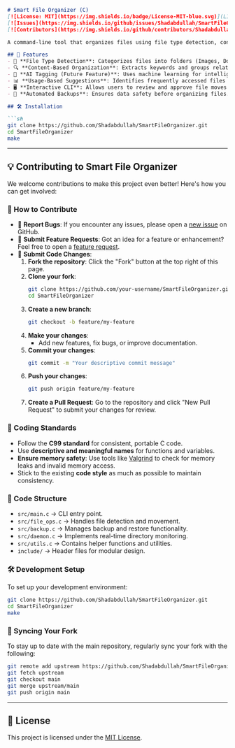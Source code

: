 ```markdown
# Smart File Organizer (C)
[![License: MIT](https://img.shields.io/badge/License-MIT-blue.svg)](LICENSE)
[![Issues](https://img.shields.io/github/issues/Shadabdullah/SmartFileOrganizer.svg)](https://github.com/Shadabdullah/SmartFileOrganizer/issues)
[![Contributors](https://img.shields.io/github/contributors/Shadabdullah/SmartFileOrganizer.svg)](https://github.com/Shadabdullah/SmartFileOrganizer/graphs/contributors)

A command-line tool that organizes files using file type detection, content analysis, and AI-based tagging.

## 🚀 Features
- 📂 **File Type Detection**: Categorizes files into folders (Images, Documents, Videos, etc.).
- 🔍 **Content-Based Organization**: Extracts keywords and groups related text files.
- 🧠 **AI Tagging (Future Feature)**: Uses machine learning for intelligent categorization.
- 📊 **Usage-Based Suggestions**: Identifies frequently accessed files and suggests moving them to a **Favorites** folder.
- 🖥️ **Interactive CLI**: Allows users to review and approve file moves before execution.
- 🔄 **Automated Backups**: Ensures data safety before organizing files.

## 🛠️ Installation

```sh
git clone https://github.com/Shadabdullah/SmartFileOrganizer.git
cd SmartFileOrganizer
make
```

---

## 💡 Contributing to Smart File Organizer

We welcome contributions to make this project even better! Here's how you can get involved:

### 📌 How to Contribute
- 🐛 **Report Bugs**: If you encounter any issues, please open a [new issue](https://github.com/Shadabdullah/SmartFileOrganizer/issues) on GitHub.
- 🚀 **Submit Feature Requests**: Got an idea for a feature or enhancement? Feel free to open a [feature request](https://github.com/Shadabdullah/SmartFileOrganizer/issues).
- 🔧 **Submit Code Changes**:  
   1. **Fork the repository**: Click the "Fork" button at the top right of this page.  
   2. **Clone your fork**:  
      ```sh
      git clone https://github.com/your-username/SmartFileOrganizer.git
      cd SmartFileOrganizer
      ```
   3. **Create a new branch**:  
      ```sh
      git checkout -b feature/my-feature
      ```
   4. **Make your changes**:  
      - Add new features, fix bugs, or improve documentation.  
   5. **Commit your changes**:  
      ```sh
      git commit -m "Your descriptive commit message"
      ```
   6. **Push your changes**:  
      ```sh
      git push origin feature/my-feature
      ```
   7. **Create a Pull Request**: Go to the repository and click "New Pull Request" to submit your changes for review.

### 📏 Coding Standards
- Follow the **C99 standard** for consistent, portable C code.
- Use **descriptive and meaningful names** for functions and variables.
- **Ensure memory safety**: Use tools like [Valgrind](http://valgrind.org/) to check for memory leaks and invalid memory access.
- Stick to the existing **code style** as much as possible to maintain consistency.

### 📂 Code Structure
- `src/main.c` → CLI entry point.
- `src/file_ops.c` → Handles file detection and movement.
- `src/backup.c` → Manages backup and restore functionality.
- `src/daemon.c` → Implements real-time directory monitoring.
- `src/utils.c` → Contains helper functions and utilities.
- `include/` → Header files for modular design.

### 🛠 Development Setup

To set up your development environment:

```sh
git clone https://github.com/Shadabdullah/SmartFileOrganizer.git
cd SmartFileOrganizer
make
```

### 🔄 Syncing Your Fork
To stay up to date with the main repository, regularly sync your fork with the following:

```sh
git remote add upstream https://github.com/Shadabdullah/SmartFileOrganizer.git
git fetch upstream
git checkout main
git merge upstream/main
git push origin main
```

---

## 📝 License
This project is licensed under the [MIT License](LICENSE).
```

